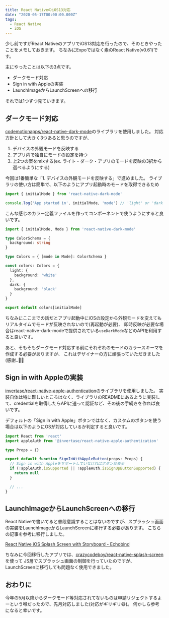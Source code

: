 ```yaml
---
title: React NativeのiOS13対応
date: "2020-05-17T00:00:00.000Z"
tags:
  - React Native
  - iOS
---
```


少し前ですがReact NativeのアプリでiOS13対応を行ったので、そのときやったことをメモしておきます。
ちなみにExpoではなく素のReact Native(v0.61)です。

主にやったことは以下の3点です。

* ダークモード対応
* Sign in with Appleの実装
* LaunchImageからLaunchScreenへの移行

それでは1つずつ見ていきます。

## ダークモード対応

[codemotionapps/react-native-dark-mode](https://github.com/codemotionapps/react-native-dark-mode)のライブラリを使用しました。
対応方針として大きく3つあると思うのですが、

1. デバイスの外観モードを反映する
1. アプリ内で独自にモードの設定を持つ
1. 上2つの案をmixする(ex. ライト・ダーク・アプリのモードを反映の3択から選べるようにする)

今回は1番簡単な「1. デバイスの外観モードを反映する」で進めました。
ライブラリの使い方は簡単で、以下のようにアプリ起動時のモードを取得できるため

```ts
import { initialMode } from 'react-native-dark-mode'

console.log('App started in', initialMode, 'mode') // 'light' or 'dark'
```

こんな感じのカラー定義ファイルを作ってコンポーネントで使うようにすると良いです。

```ts
import { initialMode, Mode } from 'react-native-dark-mode'

type ColorSchema = {
  background: string
}

type Colors = { [mode in Mode]: ColorSchema }

const colors: Colors = {
  light: {
    background: 'white'
  },
  dark: {
    background: 'black'
  }
}

export default colors[initialMode]
```

ちなみにここまでの話だとアプリ起動中にiOSの設定から外観モードを変えてもリアルタイムでモードが反映されないので(再起動が必要)、
即時反映が必要な場合はreact-native-dark-modeで提供されている`useDarkMode`などのAPIを利用すると良いです。

あと、そもそもダークモード対応する前にそれぞれのモードのカラースキーマを作成する必要がありますが、
これはデザイナーの方に頑張っていただきました(感謝..🙇‍♂️

## Sign in with Appleの実装

[invertase/react-native-apple-authentication](https://github.com/invertase/react-native-apple-authentication)のライブラリを使用しました。
実装自体は特に難しいところはなく、ライブラリのREADMEにあるように実装して、credentialを取得したらAPIに送って認証など、その後の手続きを作れば良いです。

デフォルトの「Sign in with Apple」ボタンではなく、カスタムのボタンを使う場合は以下のようにOSが対応しているか判定すると良いです。

```ts
import React from 'react'
import appleAuth from '@invertase/react-native-apple-authentication'

type Props = {}

export default function SignInWithAppleButton(props: Props) {
  // Sign in with Appleをサポートしていなければボタン非表示
  if (!appleAuth.isSupported || !appleAuth.isSignUpButtonSupported) {
    return null
  }

  // ...
}
```

## LaunchImageからLaunchScreenへの移行

React Nativeで書いてると普段意識することはないのですが、スプラッシュ画面の実装をLaunchImageからLaunchScreenに移行する必要があります。
こちらの記事を参考に移行しました。

[React Native iOS Splash Screen with Storyboard - Echobind](https://blog.echobind.com/react-native-ios-splash-screen-with-storyboard-f6f9d847994e)

ちなみに今回移行したアプリでは、[crazycodeboy/react-native-splash-screen](https://github.com/crazycodeboy/react-native-splash-screen)を使って
JS層でスプラッシュ画面の制御を行っていたのですが、LaunchScreenに移行しても問題なく使用できました。

## おわりに

今年の5月以降からダークモード等対応されてないものは申請リジェクトするよーという噂だったので、先月対応しました(対応がギリギリ😅)。
何かしら参考になると幸いです。
